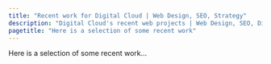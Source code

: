 ```yaml
---
title: "Recent work for Digital Cloud | Web Design, SEO, Strategy"
description: "Digital Cloud's recent web projects | Web Design, SEO, Digital Marketer in Roseburg, Oregon"
pagetitle: "Here is a selection of some recent work"
---
```


Here is a selection of some recent work...